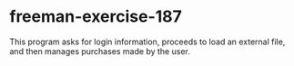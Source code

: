 # freeman-exercise-187
This program asks for login information, proceeds to load an external file, and then manages purchases made by the user.
